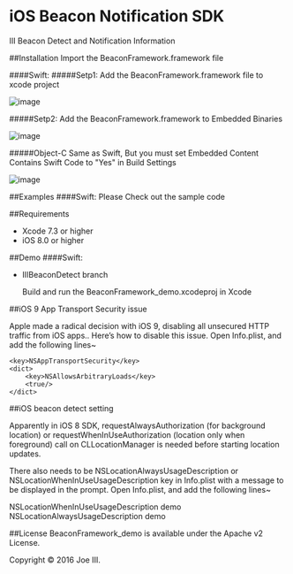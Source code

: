 # iOS Beacon Notification SDK
III Beacon Detect and Notification Information

##Installation
Import the BeaconFramework.framework file

####Swift:
#####Setp1:
Add the BeaconFramework.framework file to xcode project

![image](https://raw.githubusercontent.com/joehour/BeaconFramework_demo/master/BeaconFramework_demo/image1.png)

#####Setp2:
Add the BeaconFramework.framework to Embedded Binaries

![image](https://raw.githubusercontent.com/joehour/BeaconFramework_demo/master/BeaconFramework_demo/image2.png)

#####Object-C
Same as Swift, But you must set Embedded Content Contains Swift Code to "Yes" in Build Settings

![image](https://raw.githubusercontent.com/joehour/BeaconFramework_demo/master/BeaconFramework_demo/image3.png)

##Examples
####Swift:
   Please Check out the sample code    
    

##Requirements
- Xcode 7.3 or higher
- iOS 8.0 or higher

##Demo
####Swift:
- IIIBeaconDetect branch

  Build and run the BeaconFramework_demo.xcodeproj in Xcode


##iOS 9 App Transport Security issue

Apple made a radical decision with iOS 9, disabling all unsecured HTTP traffic from iOS apps..
Here’s how to disable this issue. Open Info.plist, and add the following lines~

    <key>NSAppTransportSecurity</key>
	<dict>
		<key>NSAllowsArbitraryLoads</key>
		<true/>
	</dict>

##iOS beacon detect setting

Apparently in iOS 8 SDK, requestAlwaysAuthorization (for background location) or requestWhenInUseAuthorization (location only when foreground) call on CLLocationManager is needed before starting location updates.

There also needs to be NSLocationAlwaysUsageDescription or NSLocationWhenInUseUsageDescription key in Info.plist with a message to be displayed in the prompt. Open Info.plist, and add the following lines~

   <key>NSLocationWhenInUseUsageDescription</key>
	<string>demo</string>
   <key>NSLocationAlwaysUsageDescription</key>
	<string>demo</string>

     

##License
BeaconFramework_demo is available under the Apache v2 License.

Copyright © 2016 Joe III.
